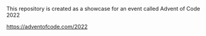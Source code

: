 This repository is created as a showcase for an event called Advent of Code 2022

https://adventofcode.com/2022